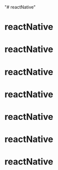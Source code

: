 "# reactNative" 
# reactNative
# reactNative
# reactNative
# reactNative
# reactNative
# reactNative
# reactNative
